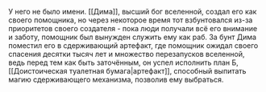 У него не было имени. [[Дима]], высший бог вселенной, создал его как своего помощника, но через некоторое время тот взбунтовался из-за приоритетов своего создателя - пока люди получали всё его внимание и заботу, помощник был вынужден служить ему как раб.
За бунт Дима поместил его в сдерживающий артефакт, где помощник ожидал своего спасения десятки тысяч лет и множество перезапусков вселенной, ведь перед тем как быть заточённым, он успел исполнить план Б, [[Доистоическая туалетная бумага|артефакт]], способный выпитать магию сдерживающего механизма, позволив ему выбраться.
